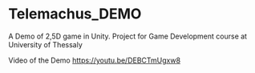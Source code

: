 # Telemachus_DEMO
A Demo of 2,5D game in Unity. Project for Game Development course at University of Thessaly

Video of the Demo
https://youtu.be/DEBCTmUgxw8
